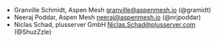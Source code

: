 - Granville Schmidt, Aspen Mesh <granville@aspenmesh.io> (@gramidt)
- Neeraj Poddar, Aspen Mesh <neeraj@aspenmesh.io> (@nrjpoddar)
- Niclas Schad, plusserver GmbH <Niclas.Schad@plusserver.com> (@ShuzZzle)
